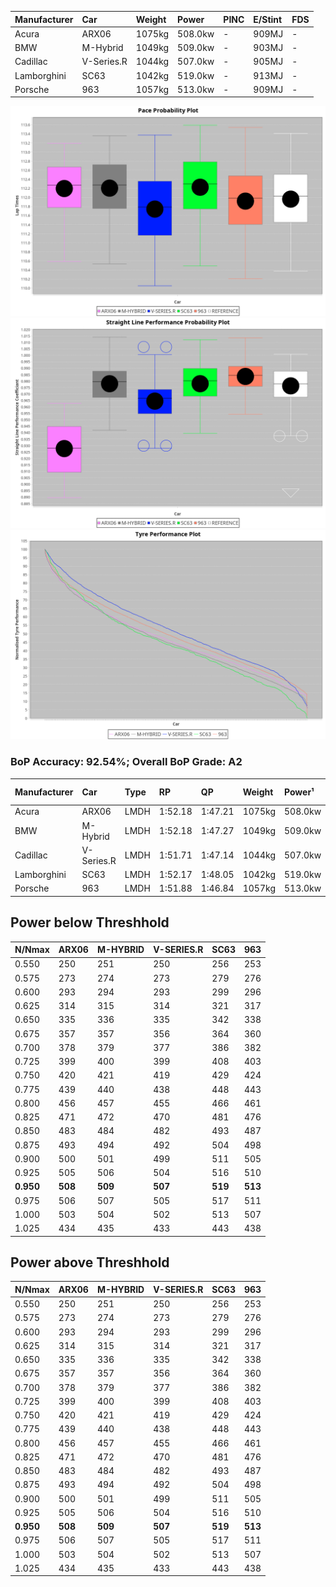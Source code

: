 | Manufacturer | Car        | Weight | Power   | PINC    | E/Stint | FDS     |
|:-|:-|:-|:-|:-|:-|:-|
| Acura        | ARX06      | 1075kg | 508.0kw |    -    | 909MJ   |    -    |
| BMW          | M-Hybrid   | 1049kg | 509.0kw |    -    | 903MJ   |    -    |
| Cadillac     | V-Series.R | 1044kg | 507.0kw |    -    | 905MJ   |    -    |
| Lamborghini  | SC63       | 1042kg | 519.0kw |    -    | 913MJ   |    -    |
| Porsche      | 963        | 1057kg | 513.0kw |    -    | 909MJ   |    -    |

![PACECHART](./IMG/ACOMETHOD.png)
![STRAIGHTLINEPERFORMANCECHART](./IMG/ACOMETHOD_sp.png)
![TYREPERFORMANCECHART](./IMG/ACOMETHOD_tw.png)

### BoP Accuracy: 92.54%; Overall BoP Grade: A2
| Manufacturer | Car        | Type | RP      | QP      | Weight | Power¹  | Threshhold | PINC    | Power²   | E/Stint | AVG Vmax  | FDS     | RDLC | L/Stint | BOP-Grade | Model Accuracy | Model Points | Match%  | SimDiff |
|:-|:-|:-|:-|:-|:-|:-|:-|:-|:-|:-|:-|:-|:-|:-|:-|:-|:-|:-|:-|
| Acura        | ARX06      | LMDH | 1:52.18 | 1:47.21 | 1075kg | 508.0kw | 210.0kph   |    -    | 508.00kw |  909MJ  | 278.14kph |    -    | 1.00 | 29      | +C1       | 100.00%        | 996          | 78.88%  | ±0.01s  |
| BMW          | M-Hybrid   | LMDH | 1:52.18 | 1:47.27 | 1049kg | 509.0kw | 210.0kph   |    -    | 509.00kw |  903MJ  | 286.94kph |    -    | 1.01 | 29      | ~A1       | 100.00%        | 1998         | 100.00% | ±0.16s  |
| Cadillac     | V-Series.R | LMDH | 1:51.71 | 1:47.14 | 1044kg | 507.0kw | 210.0kph   |    -    | 507.00kw |  905MJ  | 284.80kph |    -    | 1.02 | 29      | -A2       | 98.11%         | 3991         | 92.36%  | ±0.40s  |
| Lamborghini  | SC63       | LMDH | 1:52.17 | 1:48.05 | 1042kg | 519.0kw | 210.0kph   |    -    | 519.00kw |  913MJ  | 288.30kph |    -    | 1.04 | 29      | +A2       | 100.00%        | 784          | 91.75%  | ±0.34s  |
| Porsche      | 963        | LMDH | 1:51.88 | 1:46.84 | 1057kg | 513.0kw | 210.0kph   |    -    | 513.00kw |  909MJ  | 287.81kph |    -    | 1.00 | 29      | ~A1       | 99.91%         | 11713        | 99.69%  | ±0.04s  |

## Power below Threshhold
| N/Nmax    | ARX06   | M-HYBRID | V-SERIES.R | SC63    | 963     |
|:-|:-|:-|:-|:-|:-|
|  0.550    |  250    |  251     |  250       |  256    |  253    |
|  0.575    |  273    |  274     |  273       |  279    |  276    |
|  0.600    |  293    |  294     |  293       |  299    |  296    |
|  0.625    |  314    |  315     |  314       |  321    |  317    |
|  0.650    |  335    |  336     |  335       |  342    |  338    |
|  0.675    |  357    |  357     |  356       |  364    |  360    |
|  0.700    |  378    |  379     |  377       |  386    |  382    |
|  0.725    |  399    |  400     |  399       |  408    |  403    |
|  0.750    |  420    |  421     |  419       |  429    |  424    |
|  0.775    |  439    |  440     |  438       |  448    |  443    |
|  0.800    |  456    |  457     |  455       |  466    |  461    |
|  0.825    |  471    |  472     |  470       |  481    |  476    |
|  0.850    |  483    |  484     |  482       |  493    |  487    |
|  0.875    |  493    |  494     |  492       |  504    |  498    |
|  0.900    |  500    |  501     |  499       |  511    |  505    |
|  0.925    |  505    |  506     |  504       |  516    |  510    |
| **0.950** | **508** | **509**  | **507**    | **519** | **513** |
|  0.975    |  506    |  507     |  505       |  517    |  511    |
|  1.000    |  503    |  504     |  502       |  513    |  507    |
|  1.025    |  434    |  435     |  433       |  443    |  438    |

## Power above Threshhold
| N/Nmax    | ARX06   | M-HYBRID | V-SERIES.R | SC63    | 963     |
|:-|:-|:-|:-|:-|:-|
|  0.550    |  250    |  251     |  250       |  256    |  253    |
|  0.575    |  273    |  274     |  273       |  279    |  276    |
|  0.600    |  293    |  294     |  293       |  299    |  296    |
|  0.625    |  314    |  315     |  314       |  321    |  317    |
|  0.650    |  335    |  336     |  335       |  342    |  338    |
|  0.675    |  357    |  357     |  356       |  364    |  360    |
|  0.700    |  378    |  379     |  377       |  386    |  382    |
|  0.725    |  399    |  400     |  399       |  408    |  403    |
|  0.750    |  420    |  421     |  419       |  429    |  424    |
|  0.775    |  439    |  440     |  438       |  448    |  443    |
|  0.800    |  456    |  457     |  455       |  466    |  461    |
|  0.825    |  471    |  472     |  470       |  481    |  476    |
|  0.850    |  483    |  484     |  482       |  493    |  487    |
|  0.875    |  493    |  494     |  492       |  504    |  498    |
|  0.900    |  500    |  501     |  499       |  511    |  505    |
|  0.925    |  505    |  506     |  504       |  516    |  510    |
| **0.950** | **508** | **509**  | **507**    | **519** | **513** |
|  0.975    |  506    |  507     |  505       |  517    |  511    |
|  1.000    |  503    |  504     |  502       |  513    |  507    |
|  1.025    |  434    |  435     |  433       |  443    |  438    |
